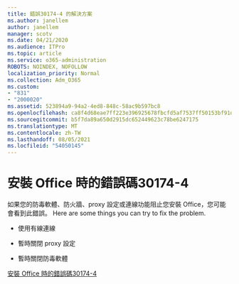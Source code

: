 ```yaml
---
title: 錯誤30174-4 的解決方案
ms.author: janellem
author: janellem
manager: scotv
ms.date: 04/21/2020
ms.audience: ITPro
ms.topic: article
ms.service: o365-administration
ROBOTS: NOINDEX, NOFOLLOW
localization_priority: Normal
ms.collection: Adm_O365
ms.custom:
- "831"
- "2000020"
ms.assetid: 523894a9-94a2-4ed8-848c-58ac9b597bc8
ms.openlocfilehash: ca8f4d68eae7ff223e396925678fbcfd5af7537ff50153bf91d35ed04b41b554
ms.sourcegitcommit: b5f7da89a650d2915dc652449623c78be6247175
ms.translationtype: MT
ms.contentlocale: zh-TW
ms.lasthandoff: 08/05/2021
ms.locfileid: "54050145"
---
```

# <a name="error-code-30174-4-when-installing-office"></a>安裝 Office 時的錯誤碼30174-4

如果您的防毒軟體、防火牆、proxy 設定或連線功能阻止您安裝 Office，您可能會看到此錯誤。 Here are some things you can try to fix the problem.
  
- 使用有線連線

- 暫時關閉 proxy 設定

- 暫時關閉防毒軟體

[安裝 Office 時的錯誤碼30174-4](https://support.office.com/article/5d5551db-266f-47b3-93fc-d51c2e8f4c0b?wt.mc_id=Alchemy_ClientDIA)
  